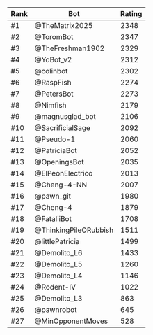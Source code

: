 Rank|Bot|Rating
---|---|---
#1|@TheMatrix2025|2348
#2|@ToromBot|2347
#3|@TheFreshman1902|2329
#4|@YoBot_v2|2312
#5|@colinbot|2302
#6|@RaspFish|2274
#7|@PetersBot|2273
#8|@Nimfish|2179
#9|@magnusglad_bot|2106
#10|@SacrificialSage|2092
#11|@Pseudo-1|2060
#12|@PatriciaBot|2052
#13|@OpeningsBot|2035
#14|@ElPeonElectrico|2013
#15|@Cheng-4-NN|2007
#16|@pawn_git|1980
#17|@Cheng-4|1879
#18|@FataliiBot|1708
#19|@ThinkingPileORubbish|1511
#20|@littlePatricia|1499
#21|@Demolito_L6|1433
#22|@Demolito_L5|1260
#23|@Demolito_L4|1146
#24|@Rodent-IV|1022
#25|@Demolito_L3|863
#26|@pawnrobot|645
#27|@MinOpponentMoves|528
